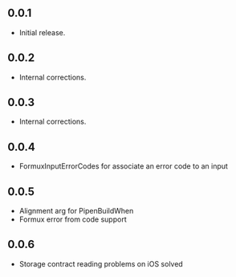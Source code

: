 ## 0.0.1

* Initial release.

## 0.0.2

* Internal corrections.

## 0.0.3

* Internal corrections.

## 0.0.4

* FormuxInputErrorCodes for associate an error code to an input

## 0.0.5

* Alignment arg for PipenBuildWhen
* Formux error from code support

## 0.0.6

* Storage contract reading problems on iOS solved